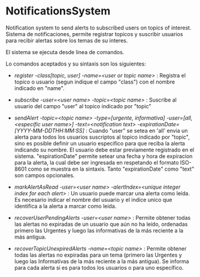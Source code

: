 # NotificationsSystem

Notification system to send alerts to subscribed users on topics of interest.
Sistema de notificaciones, permite registrar topicos y suscribir usuarios para recibir alertas sobre los temas de su interes.

El sistema se ejecuta desde linea de comandos.

Lo comandos aceptados y su sintaxis son los siguientes:

- *register -class[topic, user] -name=\<user or topic name\>* :
Registra el topico o usuario (segun indique el campo "class") con el nombre indicado en "name".

- *subscribe -user=\<user name\> -topic=\<topic name\>* :
Suscribe al usuario del campo "user" al topico indicado por "topic"

- *sendAlert -topic=\<topic name\> -type=[urgente, informativa] -user=[all, \<especific user name\>] -text=\<notification text\> -expirationDate=[YYYY-MM-DDTHH:MM:SS]* : Cuando "user" se setea en 'all' envia un alerta para todos los usuarios suscriptos al topico indicado por "topic", sino es posible definir un usuario especifico para que reciba la alerta indicando su nombre. El usuario debe estar previamente registrado en el sistema. "espirationDate" permite setear una fecha y hora de expiracion para la alerta, la cual debe ser ingresada en respetando el formato ISO-8601 como se muestra en la sintaxis. Tanto "expirationDate" como "text" son campos opcionales.

- *markAlertAsRead -user=\<user name\> -alertIndex=\<unique integer index for each alert\>* : Un usuario puede marcar una alerta como leída. Es necesario indicar el nombre del usuario y el indice unico que identifica a la alerta a marcar como leida.

- *recoverUserPendingAlerts -user=\<user name\>* : Permite obtener todas las alertas no expiradas de un usuario que aún no ha leído, ordenadas primero las Urgentes y luego las informativas de la más reciente a la más antigua.

- *recoverTopicUnexpiredAlerts -name=\<topic name\>* : Permite obtener todas las alertas no expiradas para un tema (primero las Urgentes y luego las Informativas de la más reciente a la más antigua). Se informa para cada alerta si es para todos los usuarios o para uno específico.
